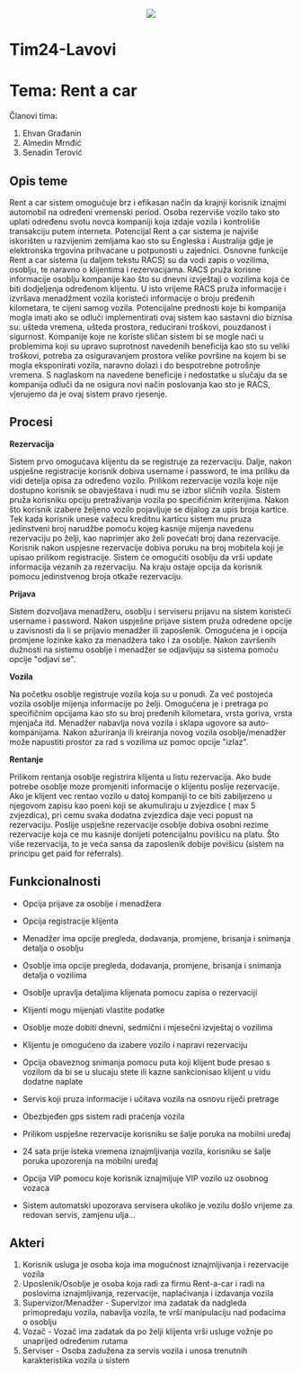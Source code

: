 <p align="center">
<img src="https://image.ibb.co/m4JzBF/Asset_1.png">
</p>

# Tim24-Lavovi

# Tema: Rent a car


Članovi tima:

  1. Ehvan Građanin
  2. Almedin Mrnđić
  3. Senadin Terović


## Opis teme

Rent a car sistem omogućuje brz i efikasan način da krajnji korisnik iznajmi automobil na određeni vremenski period.
Osoba rezerviše vozilo tako sto uplati određenu svotu novca kompaniji koja izdaje vozila i kontroliše transakciju putem interneta. Potencijal Rent a car sistema je najviše iskorišten u razvijenim zemljama kao sto su Engleska i Australija gdje je  
elektronska trgovina prihvacane u potpunosti u zajednici. Osnovne funkcije Rent a car sistema (u daljem tekstu RACS) su da vodi zapis o vozilima, osoblju, te naravno o klijentima i rezervacijama. RACS pruža korisne informacije osoblju kompanije kao što su dnevni izvještaji o vozilima koja će biti dodjeljenja određenom klijentu. U isto vrijeme RACS pruža informacije i izvršava menadžment vozila koristeći informacije o broju pređenih kilometara, te cijeni samog vozila. Potencijalne prednosti koje bi kompanija mogla imati ako se odluči implementirati ovaj sistem kao sastavni dio biznisa su: ušteda vremena, ušteda prostora, reducirani troškovi, pouzdanost i sigurnost. Kompanije koje  ne koriste sličan sistem bi se mogle naći u problemima koji su upravo suprotnost navedenih beneficija kao sto su veliki troškovi, potreba za osiguravanjem prostora velike površine na kojem bi se mogla eksponirati vozila, naravno dolazi i do bespotrebne potrošnje vremena. S naglaskom na navedene beneficije i nedostatke u slučaju da se kompanija odluči da ne osigura novi način poslovanja kao sto je RACS, vjerujemo da je ovaj sistem pravo rjesenje.




## Procesi

**Rezervacija**

Sistem prvo omogućava klijentu da se registruje za rezervaciju. Dalje, nakon uspješne registracije korisnik dobiva username i password, te ima priliku da vidi detelja opisa za određeno vozilo. Prilikom rezervacije vozila koje nije dostupno korisnik se obavještava i nudi mu se izbor sličnih vozila. Sistem pruža korisniku opciju pretraživanja vozila po specifičnim kriterijima. Nakon što korisnik izabere željeno vozilo pojavljuje se dijalog za upis broja kartice. Tek kada korisnik unese važecu kreditnu karticu sistem mu pruza jedinstveni broj narudžbe pomoću kojeg kasnije mijenja navedenu rezervaciju po želji, kao naprimjer ako želi povećati broj dana rezervacije. Korisnik nakon uspjesne rezervacije dobiva poruku na broj mobitela koji je upisao prilikom registracije. Sistem će omogućiti osoblju da vrši update informacija vezanih za rezervaciju. Na kraju ostaje opcija da korisnik pomocu jedinstvenog broja otkaže rezervaciju.



**Prijava**

Sistem dozvoljava menadžeru, osoblju i serviseru prijavu na sistem koristeći username i password. Nakon uspješne prijave sistem pruža odredene opcije u zavisnosti da li se prijavio menadžer ili zaposlenik. Omogućena je i opcija promjene lozinke kako za menadžera tako i za osoblje. Nakon završenih dužnosti na sistemu osoblje i menadžer se odjavljuju sa sistema pomoću opcije "odjavi se".



**Vozila**

Na početku osoblje registruje vozila koja su u ponudi. Za već postojeća vozila osoblje mijenja informacije po želji. Omogućena je i pretraga po specifičnim opcijama kao sto su broj pređenih kilometara, vrsta goriva, vrsta mjenjača itd. Menadžer nabavlja nova vozila i sklapa ugovore sa auto-kompanijama. Nakon ažuriranja ili kreiranja novog vozila osoblje/menadžer može napustiti prostor za rad s vozilima uz pomoc opcije "izlaz".



**Rentanje**

Prilikom rentanja osoblje registrira klijenta u listu rezervacija. Ako bude potrebe osoblje moze promjeniti informacije o klijentu poslije rezervacije. Ako je klijent vec rentao vozilo u datoj kompaniji to ce biti zabiljezeno u njegovom zapisu kao poeni koji se akumuliraju u zvjezdice ( max 5 zvjezdica), pri cemu svaka dodatna zvjezdica daje veci popust na rezervaciju. Poslije uspješne rezervacije osoblje dobiva osobni rezime rezervacije koja ce mu kasnije donijeti potencijalnu povišicu na platu. Što više rezervacija, to je veća sansa da zaposlenik dobije povišicu (sistem na principu get paid for referrals). 




## Funkcionalnosti


- Opcija prijave za osoblje i menadžera

- Opcija registracije klijenta

- Menadžer ima opcije pregleda, dodavanja, promjene, brisanja i snimanja detalja o osoblju

- Osoblje ima opcije pregleda, dodavanja, promjene, brisanja i snimanja detalja o vozilima

- Osoblje upravlja detaljima klijenata pomocu zapisa o rezervaciji

- Klijenti mogu mijenjati vlastite podatke

- Osoblje moze dobiti dnevni, sedmični i mjesečni izvještaj o vozilima

- Klijentu je omogućeno da izabere vozilo i napravi rezervaciju

- Opcija obaveznog snimanja pomocu puta koji klijent bude presao s vozilom da bi se u slucaju stete ili kazne sankcionisao klijent u vidu dodatne naplate

- Servis koji pruza informacije i učitava vozila na osnovu riječi pretrage

- Obezbjeđen gps sistem radi praćenja vozila

- Prilikom uspješne rezervacije korisniku se šalje poruka na mobilni uređaj

- 24 sata prije isteka vremena iznajmljivanja vozila, korisniku se šalje poruka upozorenja na mobilni uređaj

- Opcija VIP pomocu koje korisnik iznajmljuje VIP vozilo uz osobnog vozaca

- Sistem automatski upozorava servisera ukoliko je vozilu došlo vrijeme za redovan servis, zamjenu ulja…





## Akteri


1. Korisnik usluga je osoba koja ima mogućnost iznajmljivanja i rezervacije vozila 
2. Uposlenik/Osoblje je osoba koja radi za firmu Rent-a-car i radi na poslovima iznajmljivanja, rezervacije, naplaćivanja i izdavanja vozila
3. Supervizor/Menadžer - Supervizor ima zadatak da nadgleda primopredaju vozila, nabavlja vozila, te vrši manipulaciju nad podacima o osoblju
4. Vozač - Vozač ima zadatak da po želji klijenta vrši usluge vožnje po unaprijed određenim rutama
5. Serviser - Osoba zadužena za servis vozila i unosa trenutnih karakteristika vozila u sistem 